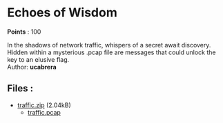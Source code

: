 # Echoes of Wisdom
**Points** : 100

In the shadows of network traffic, whispers of a secret await discovery. Hidden within a mysterious .pcap file are messages that could unlock the key to an elusive flag. <br>Author: <b>ucabrera</b>

## Files : 

 - [traffic.zip](./traffic.zip) (2.04kB)
   - [traffic.pcap](./traffic/traffic.pcap)
